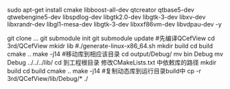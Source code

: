 sudo apt-get install cmake libboost-all-dev qtcreator qtbase5-dev qtwebengine5-dev libspdlog-dev libgtk2.0-dev libgtk-3-dev libxv-dev libxrandr-dev libgl1-mesa-dev libgtk-3-dev libxxf86vm-dev libvdpau-dev -y

git clone ...
git submodule init
git submodule update
#先编译QCefView
cd 3rd/QCefView
mkidr lib
#./generate-linux-x86_64.sh
mkdir build
cd build
cmake ..
make -j14
#移动库到相应该目录
cd output/Debug/
mv bin Debug
mv Debug ../../../lib/
cd 到工程根目录
修改CMakeLists.txt 中依敕库的路径
mkdir build
cd build
cmake ..
make -j14
#复制动态库到运行目录build中
cp -r 3rd/QCefView/lib/Debug/* ./


